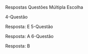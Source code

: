 Respostas Questões Múltipla Escolha

4-Questão

Resposta: E
5-Questão

Resposta: A
6-Questão

Resposta: B
